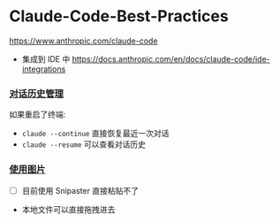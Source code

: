 # Claude-Code-Best-Practices

https://www.anthropic.com/claude-code

- 集成到 IDE 中 https://docs.anthropic.com/en/docs/claude-code/ide-integrations

### [对话历史管理](https://docs.anthropic.com/en/docs/claude-code/tutorials#resume-previous-conversations)

如果重启了终端:

- `claude --continue` 直接恢复最近一次对话
- `claude --resume` 可以查看对话历史 

### [使用图片](https://docs.anthropic.com/en/docs/claude-code/tutorials#work-with-images)

- [ ] 目前使用 Snipaster 直接粘贴不了
- 本地文件可以直接拖拽进去
